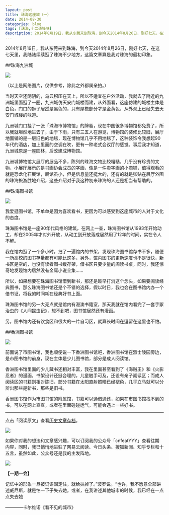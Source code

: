 ```yaml
---
layout: post
title: 珠海这座城（一）
date: 2014-08-30
categories: blog
tags: [珠海,十二道锋味]
description: 2014年8月19日，我从东莞来到珠海，到今天2014年8月26日，刚好七天，在这七天里，我陆陆续续逛了珠海不少地方，这篇文章算是我对珠海的最初印象。
---
```



2014年8月19日，我从东莞来到珠海，到今天2014年8月26日，刚好七天，在这七天里，我陆陆续续逛了珠海不少地方，这篇文章算是我对珠海的最初印象。

##珠海九洲城

![](http://cnfeat.qiniudn.com/001bb9dc0e0f0fc189ef25.jpg)

（以上是网络图片，仅供参考，除此之外都属亲拍。）

当时天空还阴阴的，乌云积压在天上，所以不适宜在户外活动，我就去了附近的九洲城里面逛了一圈，九洲城仿天安门城楼而建，从外面看，这座仿建的城楼主体是白色，门口的狮子居然是黑色的，只有屋檐部分才是金黄色，从外观上已经失去天安门城楼的味道。

九洲城门口挂了一张「珠海市博物馆」的牌匾，现在中国很多博物馆都免费了，所以我就坦然地进去了，由于下雨，只有三五人在游览，博物馆的装修比较旧，展厅地面铺的是一层旧色的地毯，现在博物馆几乎不用地毯了，这种装饰令我想起90年代的酒店，加上里面的空调在吹，更有一种老式会议厅的感觉。事后我才知道，九洲城原是一座园林，后改建成博物馆。

九洲城博物馆大展厅的展品不多，陈列的珠海文物比较粗糙，几乎没有珍贵的文物，小展厅展示的是书画协会成员的字画，像是一件卖字画的小商铺，值得观看的就是恐龙化石展馆，展馆虽小，但是信息量还挺大的，还有的就是张贴在展厅外围的珠海旅游胜地介绍，这些介绍对于我这种初来珠海的人还是相当有帮助的。



##珠海图书馆

![](http://cnfeat.qiniudn.com/2132149858.jpg)

我爱逛图书馆，不单单是因为喜欢看书，更因为可以感受到这座城市的人对于文化的态度。

珠海图书馆是一座90年代风格的建筑，在网上一查，珠海图书馆从1993年开始动工，却在2005年才对外开放，从动工到开放落成居然用了12年的时间，实在令人不解。

我在馆内逛了一个多小时，扫了一遍馆内的书架，发现珠海图书馆存书不多，随便一所高校的图书存量都有可能比这多，另外，馆内图书的更新速度也不是很快，新书区是空的，也没有读者图书缓存架，借书区只要少量的阅读书桌，同时，我还惊奇地发现馆内居然没有金庸小说全集……

所以，如果想要在珠海图书馆借到新书，那还是趁早打消这个念头，如果要阅读经典图书，那么珠海图书馆还是个不错的选择，假以时日，我也会在图书馆内办一个借书证，将我的时间耗在经典好书上面。

珠海图书馆的另一大亮点就是馆内有港澳书籍室，那天我就在馆内看完了一套手冢治虫的《人间昆虫记》，想不到吧，图书馆居然还有漫画。

另，图书馆内还有饮食区和很大的一片自习区，就算长时间在逗留在这里也不怕。



##香洲图书馆

![](http://cnfeat.qiniudn.com/1644545811.jpg)

前面说了市图书馆，我也顺便说一下香洲图书馆吧，香洲图书馆在烈士陵园旁边，是市图书馆的前身，现在主体是少儿图书馆，部分是成人阅读馆。

香洲图书馆里面的少儿藏书还相对丰富，我在里面甚至看到了《海贼王》和《火影忍者》的漫画，书架设计还挺合理的，儿童触手可及，还设有亲子阅读区；而成人阅读区的书籍则相对陈旧，部分书籍在太阳直射照晒已经褪色，几乎立马就可以分辨出那些是新书，那些是旧书。

香洲图书馆作为市图书馆的附属馆，书籍可以通借通还，如果在市图书馆找不到的书，可以在网上查查，或者在里面碰碰运气，可能会遇上一些好书。


----

点击「阅读原文」查看[历史文章存档](http://xiaoyan.work)。

![](http://cnfeat.qiniudn.com/mHDSX.png)

如果你对我的想法和文章感兴趣，可以订阅我的公众号「cnfeatYYY」查看往期内容，同时，我已悄悄地进驻了网易云阅读、今日头条、搜狐新闻、知乎专栏和十五言，虽然如此，公众号还是我的主发阵地。

![](http://cnfeat.qiniudn.com/im%20000.png)


**【一期一会】**

记忆中的形象一旦被词语固定住，就给抹掉了。”波罗说。“也许，我不愿意全部讲述威尼斯，就是怕一下子失去她。或者，在我讲述其他城市的时候，我已经在一点点失去她 

————卡尔维诺《看不见的城市》
